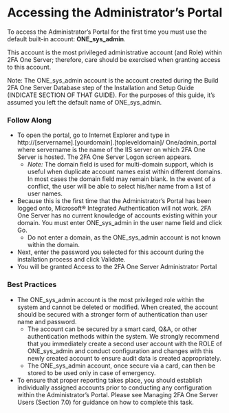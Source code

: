 # Accessing the Administrator’s Portal

To access the Administrator’s Portal for the first time you must use the default built-in account: **ONE_sys_admin**. 

This account is the most privileged administrative account (and Role) within 2FA One Server; therefore, care should be exercised when granting access to this account.

Note: The ONE_sys_admin account is the account created during the Build 2FA One Server Database step of the Installation and Setup Guide (INDICATE SECTION OF THAT GUIDE). For the purposes of this guide, it’s assumed you left the default name of ONE_sys_admin.

### Follow Along

* To open the portal, go to Internet Explorer and type in http://[servername].[yourdomain].[topleveldomain]/ One/admin_portal where servername is the name of the IIS server on which 2FA One Server is hosted. The 2FA One Server Logon screen appears.
  * *Note:* The domain field is used for multi-domain support, which is useful when duplicate account names exist within different domains. In most cases the domain field may remain blank. In the event of a conflict, the user will be able to select his/her name from a list of user names.
* Because this is the first time that the Administrator’s Portal has been logged onto, Microsoft® Integrated Authentication will not work. 2FA One Server has no current knowledge of accounts existing within your domain. You must enter ONE_sys_admin in the user name field and click Go.
  * Do not enter a domain, as the ONE_sys_admin account is not known within the domain.
* Next, enter the password you selected for this account during the installation process and click Validate.
* You will be granted Access to the 2FA One Server Administrator Portal


### Best Practices
* The ONE_sys_admin account is the most privileged role within the system and cannot be deleted or modified.  When created, the account should be secured with a stronger form of authentication than user name and password. 
  * The account can be secured by a smart card, Q&A, or other authentication methods within the system. We strongly recommend that you immediately create a second user account with the ROLE of ONE_sys_admin and conduct configuration and changes with this newly created account to ensure audit data is created appropriately.
  * The ONE_sys_admin account, once secure via a card, can then be stored to be used only in case of emergency.
* To ensure that proper reporting takes place, you should establish individually assigned accounts prior to conducting any configuration within the Administrator’s Portal. Please see Managing 2FA One Server Users (Section 7.0) for guidance on how to complete this task.

